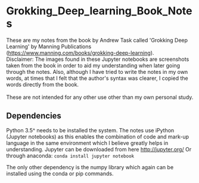 # Grokking_Deep_learning_Book_Notes #
These are my notes from the book by Andrew Task called 'Grokking Deep Learning' by Manning Publications (https://www.manning.com/books/grokking-deep-learning).<br>
Disclaimer: The images found in these Jupyter notebooks are screenshots taken from the book in order to aid my understanding when later going through the notes. Also, although I have tried to write the notes in my own words, at times that I felt that the author's syntax was clearer, I copied the words directly from the book.<br>  
These are not intended for any other use other than my own personal study.

## Dependencies ##
Python 3.5^ needs to be installed the system.
The notes use iPython (Jupyter notebooks) as this enables the combination of code and mark-up language in the same environment which I believe
greatly helps in understanding. 
Jupyter can be downloaded from here http://jupyter.org/
Or through anaconda:
`conda install jupyter notebook`

The only other dependency is the numpy library which again can be installed using the conda or pip commands.
